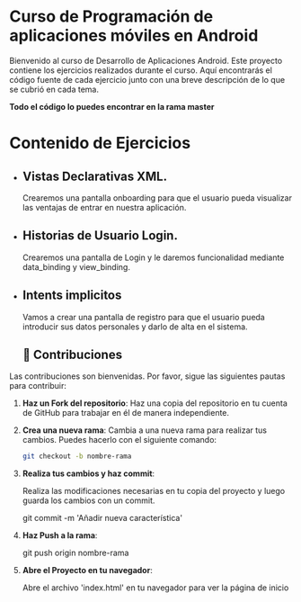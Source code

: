 # Curso de Programación de aplicaciones móviles en Android

Bienvenido al curso de Desarrollo de Aplicaciones Android. Este proyecto contiene los ejercicios realizados durante el curso. Aquí encontrarás el código fuente de cada ejercicio junto con una breve descripción de lo que se cubrió en cada tema.

**Todo el código lo puedes encontrar en la rama master**

# Contenido de Ejercicios

- ## Vistas Declarativas XML.
  Crearemos una pantalla onboarding para que el usuario pueda visualizar las ventajas de entrar en nuestra aplicación.
- ## Historias de Usuario Login.
   Crearemos una pantalla de Login y le daremos funcionalidad mediante data_binding y view_binding.
- ## Intents implicitos
  Vamos a crear una pantalla de registro para que el usuario pueda introducir sus datos personales y darlo de alta en el sistema.

  ## 🤝 Contribuciones

Las contribuciones son bienvenidas. Por favor, sigue las siguientes pautas para contribuir:

1. **Haz un Fork del repositorio**:
   Haz una copia del repositorio en tu cuenta de GitHub para trabajar en él de manera independiente.

2. **Crea una nueva rama**:
   Cambia a una nueva rama para realizar tus cambios. Puedes hacerlo con el siguiente comando:

   ```bash
   git checkout -b nombre-rama

3. **Realiza tus cambios y haz commit**:

   Realiza las modificaciones necesarias en tu copia del proyecto y luego guarda los cambios con un commit.

   git commit -m 'Añadir nueva característica'

4. **Haz Push a la rama**:

   git push origin nombre-rama
   
4. **Abre el Proyecto en tu navegador**:

   Abre el archivo 'index.html' en tu navegador para ver la página de inicio



